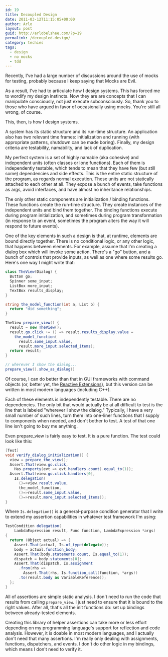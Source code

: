 ```yaml
---
id: 19
title: Decoupled Design
date: 2011-03-12T11:15:05+00:00
author: Arlo
layout: post
guid: http://arlobelshee.com/?p=19
permalink: /decoupled-design/
category: techies
tags:
  - design
  - no mocks
  - tdd
---
```


Recently, I've had a large number of discussions around the use of mocks for testing, probably because I keep saying that Mocks are Evil.

As a result, I've had to articulate how I design systems.<!--more--> This has forced me to wordify my design instincts. Now they are are concepts that I can manipulate consciously, not just execute subconsciously. So, thank you to those who have argued in favor of occasionally using mocks. You're still all wrong, of course.

This, then, is how I design systems.

A system has its static structure and its run-time structure. An application also has two relevant time frames: initialization and running (with appropriate patterns, shutdown can be made boring). Finally, my design criteria are testability, namability, and lack of duplication.

My perfect system is a set of highly namable (aka cohesive) and independent units (often classes or lone functions). Each of them is independently testable, which tends to mean that they have few (but still some) dependencies and side effects. This is the entire static structure of the program, as regards normal execution. These units are not statically attached to each other at all. They expose a bunch of events, take functions as args, avoid interfaces, and have almost no inheritance relationships.

The only other static components are initialization / binding functions. These functions create the run-time structure. They create instances of the independent units and bind them together. The binding functions execute during program initialization, and sometimes during program transformation (in response to an event, sometimes the program alters the way it will respond to future events).

One of the key elements in such a design is that, at runtime, elements are bound directly together. There is no conditional logic, or any other logic, that happens between elements. For example, assume that I'm creating a dialog box which will invoke some action. There's a "go" button, and a bunch of controls that provide inputs, as well as one where some results go. Here's one way I might write that:

```csharp
class TheView(Dialog) {
  Button go;
  Spinner some_input;
  ListBox more_input;
  TextBox results_display;
}

string the_model_function(int a, List b) {
  return "did something";
}

TheView prepare_view() {
  result = new TheView();
  result.go.click += () => result.results_display.value =
    the_model_function(
      result.some_input.value,
      result.more_input.selected_items);
  return result;
}

// wherever I show the dialog...
prepare_view().show_as_dialog()
```

Of course, I can do better than that in GUI frameworks with command objects (or, better yet, the [Reactive Extensions](http://channel9.msdn.com/tags/Rx/ "Rx for the win!")), but this version can be written in most modern languages (including C++).

Each of these elements is independently testable. There are no dependencies. The only bit that would actually be at all difficult to test is the line that is labeled "wherever I show the dialog." Typically, I have a very small number of such lines, turn them into one-liner functions that I supply to components when needed, and don't bother to test. A test of that one line isn't going to buy me anything.

Even prepare_view is fairly easy to test. It is a pure function. The test could look like this:

```csharp
[Test]
void verify_dialog_initialization() {
  view = prepare_the_view();
  Assert.That(view.go.click,
    Has.property(evt => evt.handlers.count).equal_to(1));
  Assert.That(view.go.click.handlers[0],
    Is.delegation(
      ()=>view.result.value,
      the_model_function,
      ()=>result.some_input.value,
      ()=>result.more_input.selected_items));
}
```

Where `Is.delegation()` is a general-purpose condition generator that I write to extend my assertion capabilities in whatever test framework I'm using:

```csharp
TestCondition delegation(
    LambdaExpression result, Func function, LambdaExpression *args)
{
  return (Object actual) => {
    Assert.That(actual, Is.of_type(delegate));
    body = actual.function_body;
    Assert.That(body.statements.count, Is.equal_to(1));
    dispatch = body.statements[0];
    Assert.That(dispatch, Is.assignment
      .from(rhs =>
        Assert.That(rhs, Is.function_call(function, *args))
      .to(result.body as VariableReference));
  };
}
```

All of assertions are simple static analysis. I don't need to run the code that results from calling `prepare_view`. I just need to ensure that it is bound to the right values. After all, that's all the init functions do: set up bindings between already-tested elements.

Creating this library of helper assertions can take more or less effort depending on my programming language's support for reflection and code analysis. However, it is doable in most modern languages, and I actually don't need that many assertions. I'm really only dealing with assignments, functions, dispatchers, and events. I don't do other logic in my bindings, which means I don't need to verify it.
